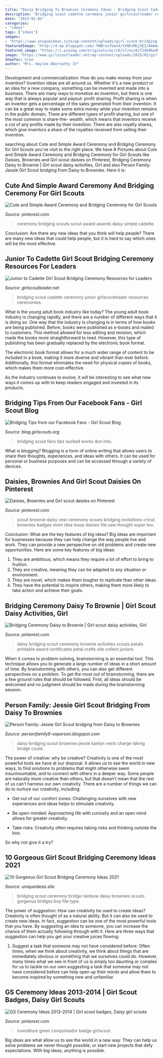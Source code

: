 ```yaml
---
title: "Daisy Bridging To Brownies Ceremony Ideas : Bridging Scout Cadette Ceremony Junior Girlscoutleader Resources Ceremonies"
description: "Bridging scout cadette ceremony junior girlscoutleader resources ceremonies"
date: "2023-01-02"
categories:
- "ideas"
tags: ["ideas"]
images:
- "https://www.uniqueideas.site/wp-content/uploads/girl-scout-bridging-to-brownies-rainbow-bridge-daisy-bridging.jpg"
featuredImage: "http://4.bp.blogspot.com/-PWBrozfUan4/VXHEvMGjXEI/AAAAAAAAXfI/qgb_bA-2P1g/s1600/bridging%2Baprons.jpg"
featured_image: "https://i.pinimg.com/originals/ec/c0/cf/ecc0cf24b86adb1cb1fcd7dda753e881.jpg"
image: "https://www.girlscoutleader.net/wp-content/uploads/2015/02/girl-918706_640.jpg"
ShowToc: true
author: "Mrs. Haylee Abernathy IV"
---
```



Development and commercialization: How do you make money from your invention?
Invention ideas are all around us. Whether it's a new product or an idea for a new company, something can be invented and made into a business. There are many ways to monetize an invention, but there is one way that is always popular and payout: profit sharing. Profit sharing is when an inventor gets a percentage of the sales generated from their invention. It can be a great way to make some extra money while your invention remains in the public domain. There are different types of profit sharing, but one of the most common is share-the- wealth, which means that inventors receive a cut of any profits made by their invention. There are also royalty shares, which give inventors a share of the royalties received from selling their invention.

	

		
searching about Cute and Simple Award Ceremony and Bridging Ceremony for Girl Scouts you've visit to the right place. We have 8 Pictures about Cute and Simple Award Ceremony and Bridging Ceremony for Girl Scouts like Daisies, Brownies and Girl scout daisies on Pinterest, Bridging Ceremony Daisy to Brownie | Girl scout daisy activities, Girl and also Person Family: Jessie Girl Scout bridging from Daisy to Brownies. Here it is:
		
    
## Cute And Simple Award Ceremony And Bridging Ceremony For Girl Scouts

<img loading=lazy src="https://i.pinimg.com/originals/ec/c0/cf/ecc0cf24b86adb1cb1fcd7dda753e881.jpg" onerror="this.onerror=null;this.src='https://tse3.mm.bing.net/th?id=OIP.G2fyGvg49UBLoR2SoVUpOQHaFj&amp;pid=15.1';" alt="Cute and Simple Award Ceremony and Bridging Ceremony for Girl Scouts">

_Source: pinterest.com_

>ceremony bridging scouts scout award awards daisy simple cadette. 

	

Conclusion: Are there any new ideas that you think will help people?
There are many new ideas that could help people, but it is hard to say which ones will be the most effective.

    
## Junior To Cadette Girl Scout Bridging Ceremony Resources For Leaders

<img loading=lazy src="https://www.girlscoutleader.net/wp-content/uploads/2015/02/girl-918706_640.jpg" onerror="this.onerror=null;this.src='https://tse3.mm.bing.net/th?id=OIP.5r0PETpEPsuteHtCABTWFgHaE7&amp;pid=15.1';" alt="Junior to Cadette Girl Scout Bridging Ceremony Resources for Leaders">

_Source: girlscoutleader.net_

>bridging scout cadette ceremony junior girlscoutleader resources ceremonies. 

	

What is the young adult book industry like today?
The young adult book industry is changing rapidly, and there are a number of different ways that it is doing so. One way that the industry is changing is in terms of how books are being published. 
Before, books were published as e-books and mailed to customers. This method allowed for less editing and revision, which made the books more straightforward to read. However, this type of publishing has been gradually replaced by the electronic book format. 

The electronic book format allows for a much wider range of content to be included in a book, making it more diverse and vibrant than ever before. Additionally, this format eliminates the need for physical copies of books, which makes them more cost-effective. 

As the industry continues to evolve, it will be interesting to see what new ways it comes up with to keep readers engaged and invested in its products.

    
## Bridging Tips From Our Facebook Fans - Girl Scout Blog

<img loading=lazy src="http://4.bp.blogspot.com/-PWBrozfUan4/VXHEvMGjXEI/AAAAAAAAXfI/qgb_bA-2P1g/s1600/bridging%2Baprons.jpg" onerror="this.onerror=null;this.src='https://tse2.mm.bing.net/th?id=OIP.xMSvlXk-zCCbQvRBSYkzHQHaE7&amp;pid=15.1';" alt="Bridging Tips from our Facebook Fans - Girl Scout Blog">

_Source: blog.girlscouts.org_

>bridging scout fans tips sucked works don into. 

	

What is blogging?
Blogging is a form of online writing that allows users to share their thoughts, experiences, and ideas with others. It can be used for personal or business purposes and can be accessed through a variety of devices.

    
## Daisies, Brownies And Girl Scout Daisies On Pinterest

<img loading=lazy src="https://s-media-cache-ak0.pinimg.com/736x/69/b7/27/69b727190d8473ea71d66972afe3150d.jpg" onerror="this.onerror=null;this.src='https://tse2.mm.bing.net/th?id=OIP.q8hn4ew04mPyjufdxSlSCQHaEK&amp;pid=15.1';" alt="Daisies, Brownies and Girl scout daisies on Pinterest">

_Source: pinterest.com_

>scout brownie daisy vest ceremony scouts bridging invitations cricut brownies badges mom idea troop daisies file saw thought super too. 

	

Conclusion: What are the key features of big ideas?
Big ideas are important for businesses because they can help change the way people live and work. They can provide a new perspective on old problems and create new opportunities. Here are some key features of big ideas: 
1. They are ambitious, which means they require a lot of effort to bring to fruition. 
2. They are creative, meaning they can be adapted to any situation or environment. 
3. They are novel, which makes them tougher to replicate than other ideas. 
4. They have the potential to inspire others, making them more likely to take action and achieve their goals.

    
## Bridging Ceremony Daisy To Brownie | Girl Scout Daisy Activities, Girl

<img loading=lazy src="https://i.pinimg.com/736x/62/63/76/626376847b95772205002a9ccb5bdaad.jpg" onerror="this.onerror=null;this.src='https://tse1.mm.bing.net/th?id=OIP.By4jlrEiXnBVuWNwrMXUeQHaJ3&amp;pid=15.1';" alt="Bridging Ceremony Daisy to Brownie | Girl scout daisy activities, Girl">

_Source: pinterest.com_

>daisy bridging scout ceremony brownie activities scouts petals printable award certificates petal crafts site collect juniors. 

	

When it comes to problem-solving, brainstorming is an essential tool. This technique allows you to generate a large number of ideas in a short amount of time. By brainstorming with others, you can also get different perspectives on a problem. To get the most out of brainstorming, there are a few ground rules that should be followed. First, all ideas should be welcomed and no judgment should be made during the brainstorming session.

    
## Person Family: Jessie Girl Scout Bridging From Daisy To Brownies

<img loading=lazy src="http://4.bp.blogspot.com/-Q181rg3o9kw/TrAwWY5lJGI/AAAAAAAAEMA/Hqx5MZKA2e4/s1600/102_4408.JPG" onerror="this.onerror=null;this.src='https://tse3.mm.bing.net/th?id=OIP.CWrpk4-R-dCtbARtlllqvAHaFk&amp;pid=15.1';" alt="Person Family: Jessie Girl Scout bridging from Daisy to Brownies">

_Source: personfamily6-esperson.blogspot.com_

>daisy bridging scout brownies jessie kaelyn vests charge taking bridge could. 

	

The power of creative: why be creative?
Creativity is one of the most powerful tools we have at our disposal. It allows us to see the world in new ways, to find solutions to problems that might otherwise seem insurmountable, and to connect with others in a deeper way.
Some people are naturally more creative than others, but that doesn’t mean that the rest of us can’t harness our own creativity. There are a number of things we can do to nurture our creativity, including:

- Get out of our comfort zones: Challenging ourselves with new experiences and ideas helps to stimulate creativity.

- Be open-minded: Approaching life with curiosity and an open mind allows for greater creativity.

- Take risks: Creativity often requires taking risks and thinking outside the box.

So why not give it a try?

    
## 10 Gorgeous Girl Scout Bridging Ceremony Ideas 2021

<img loading=lazy src="https://www.uniqueideas.site/wp-content/uploads/girl-scout-bridging-to-brownies-rainbow-bridge-daisy-bridging.jpg" onerror="this.onerror=null;this.src='https://tse4.mm.bing.net/th?id=OIP.OKDryXysJnlfLzgp4Wp_0AHaJ4&amp;pid=15.1';" alt="10 Gorgeous Girl Scout Bridging Ceremony Ideas 2021">

_Source: uniqueideas.site_

>bridging scout ceremony bridge rainbow daisy brownies scouts gorgeous bridges boy file type. 

	

The power of suggestion: How can creativity be used to create ideas?
Creativity is often thought of as a natural ability. But it can also be used to create new ideas. In fact, suggestion can be one of the most powerful tools that you have. By suggesting an idea to someone, you can increase the chance of them actually following through with it. Here are three ways that suggestion can help you get your creative juices flowing: 
1. Suggest a task that someone may not have considered before: Often times, when we think about creativity, we think about things that are immediately obvious or something that we ourselves could do. However, many times what we see in front of us is simply too daunting or complex for us to tackle on our own.suggesting a task that someone may not have considered before can help open up their minds and allow them to become inspired by something new and unfamiliar. 

    
## GS Ceremony Ideas 2013-2014 | Girl Scout Badges, Daisy Girl Scouts

<img loading=lazy src="https://i.pinimg.com/736x/6c/52/9d/6c529d2be42b1826e587c5d7d7f06634--daisy-petals-daisy-girl-scouts.jpg" onerror="this.onerror=null;this.src='https://tse2.mm.bing.net/th?id=OIP.tO1zin7Vzxa7fvHCkihI2wDIEs&amp;pid=15.1';" alt="GS Ceremony Ideas 2013-2014 | Girl scout badges, Daisy girl scouts">

_Source: pinterest.com_

>investiture given conquistador badge girlscout. 

	

Big ideas are what allow us to see the world in a new way. They can help us solve problems we never thought possible, or start new projects that defy expectations. With big ideas, anything is possible.

